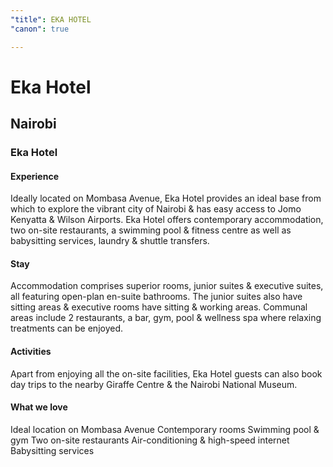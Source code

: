 ```yaml
---
"title": EKA HOTEL
"canon": true

---
```


# Eka Hotel
## Nairobi
### Eka Hotel

#### Experience
Ideally located on Mombasa Avenue, Eka Hotel provides an ideal base from which to explore the vibrant city of Nairobi &amp; has easy access to Jomo Kenyatta &amp; Wilson Airports.
Eka Hotel offers contemporary accommodation, two on-site restaurants, a swimming pool &amp; fitness centre as well as babysitting services, laundry &amp; shuttle transfers.

#### Stay
Accommodation comprises superior rooms, junior suites &amp; executive suites, all featuring open-plan en-suite bathrooms.
The junior suites also have sitting areas &amp; executive rooms have sitting &amp; working areas.
Communal areas include 2 restaurants, a bar, gym, pool &amp; wellness spa where relaxing treatments can be enjoyed.

#### Activities
Apart from enjoying all the on-site facilities, Eka Hotel guests can also book day trips to the nearby Giraffe Centre &amp; the Nairobi National Museum.


#### What we love
Ideal location on Mombasa Avenue
Contemporary rooms
Swimming pool &amp; gym
Two on-site restaurants
Air-conditioning &amp; high-speed internet
Babysitting services